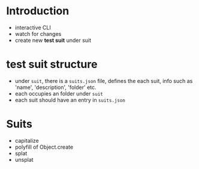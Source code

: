 # Introduction

* interactive CLI
* watch for changes
* create new **test suit** under suit

# test suit structure

* under `suit`, there is a `suits.json` file, defines the each suit, info such as 'name', 'description', 'folder' etc.
* each occupies an folder under `suit`
* each suit should have an entry in `suits.json`

# Suits

* capitalize
* polyfill of Object.create
* splat
* unsplat
